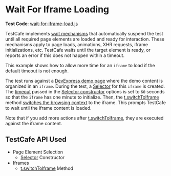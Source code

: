 # Wait For Iframe Loading

**Test Code**: [wait-for-iframe-load.js](wait-for-iframe-load.js)

TestCafe implements [wait mechanisms](https://devexpress.github.io/testcafe/documentation/guides/concepts/built-in-wait-mechanisms.html) that automatically suspend the test until all required page elements are loaded and ready for interaction. These mechanisms apply to page loads, animations, XHR requests, iframe initializations, etc. TestCafe waits until the target element is ready, or reports an error if this does not happen within a timeout.

This example shows how to allow more time for an `iframe` to load if the default timeout is not enough.

The test runs against a [DevExpress demo page](https://js.devexpress.com/Demos/WidgetsGallery/Demo/DataGrid/Overview/jQuery/Light/) where the demo content is organized in an `iframe`. During the test, a [Selector](https://devexpress.github.io/testcafe/documentation/guides/basic-guides/select-page-elements.html) for this `iframe` is created. The [timeout](https://devexpress.github.io/testcafe/documentation/reference/test-api/selector/constructor.html#optionstimeout) passed in the [Selector constructor](https://devexpress.github.io/testcafe/documentation/reference/test-api/selector/constructor.html) options is set to `60` seconds so that the `iframe` has one minute to initialize. Then, the [t.switchToIframe](https://devexpress.github.io/testcafe/documentation/reference/test-api/testcontroller/switchtoiframe.html) method [switches the browsing context](https://devexpress.github.io/testcafe/documentation/guides/basic-guides/interact-with-the-page.html#work-with-iframes) to the iframe. This prompts TestCafe to wait until the iframe content is loaded.

Note that if you add more actions after [t.switchToIframe](https://devexpress.github.io/testcafe/documentation/reference/test-api/testcontroller/switchtoiframe.html), they are executed against the iframe content.

## TestCafe API Used

* Page Element Selection
  * [Selector](https://devexpress.github.io/testcafe/documentation/reference/test-api/selector/constructor.html) Constructor
* Iframes
  * [t.switchToIframe](https://devexpress.github.io/testcafe/documentation/reference/test-api/testcontroller/switchtoiframe.html) Method